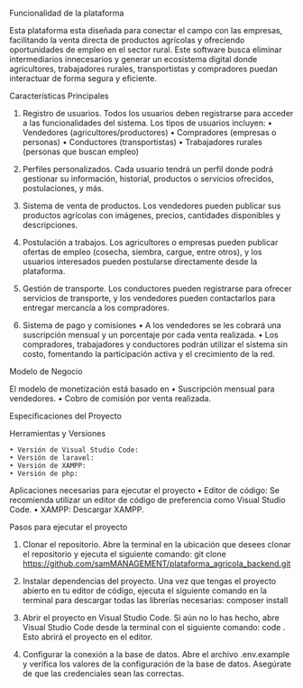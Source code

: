 Funcionalidad de la plataforma 

Esta plataforma esta diseñada para conectar el campo con las empresas, facilitando la venta directa de productos agrícolas y ofreciendo oportunidades de empleo en el sector rural. Este software busca eliminar intermediarios innecesarios y generar un ecosistema digital donde agricultores, trabajadores rurales, transportistas y compradores puedan interactuar de forma segura y eficiente.


Características Principales
1. Registro de usuarios. Todos los usuarios deben registrarse para acceder a las funcionalidades del sistema. Los tipos de usuarios incluyen:
	• Vendedores (agricultores/productores)
	• Compradores (empresas o personas)
	• Conductores (transportistas)
	• Trabajadores rurales (personas que buscan empleo)

2. Perfiles personalizados. Cada usuario tendrá un perfil donde podrá gestionar su información, historial, productos o servicios ofrecidos, postulaciones, y más.

3. Sistema de venta de productos. Los vendedores pueden publicar sus productos agrícolas con imágenes, precios, cantidades disponibles y descripciones.

4. Postulación a trabajos. Los agricultores o empresas pueden publicar ofertas de empleo (cosecha, siembra, cargue, entre otros), y los usuarios interesados pueden postularse directamente desde la plataforma.

5. Gestión de transporte. Los conductores pueden registrarse para ofrecer servicios de transporte, y los vendedores pueden contactarlos para entregar mercancía a los compradores.

6. Sistema de pago y comisiones
	• A los vendedores se les cobrará una suscripción mensual y un porcentaje por cada venta realizada.
	• Los compradores, trabajadores y conductores podrán utilizar el sistema sin costo, fomentando la participación activa y el crecimiento de la red.

Modelo de Negocio

El modelo de monetización está basado en
	• Suscripción mensual para vendedores.
	• Cobro de comisión por venta realizada.

Especificaciones del Proyecto

Herramientas y Versiones
 
	• Versión de Visual Studio Code: 
	• Versión de laravel: 
	• Versión de XAMPP: 
	• Versión de php: 

Aplicaciones necesarias para ejecutar el proyecto
	• Editor de código: Se recomienda utilizar un editor de código de preferencia como Visual Studio Code.
	• XAMPP: Descargar XAMPP.
	
Pasos para ejecutar el proyecto

1) Clonar el repositorio. Abre la terminal en la ubicación que desees clonar el repositorio y ejecuta el siguiente comando: git clone https://github.com/samMANAGEMENT/plataforma_agricola_backend.git

2) Instalar dependencias del proyecto. Una vez que tengas el proyecto abierto en tu editor de código, ejecuta el siguiente comando en la terminal para descargar todas las librerías necesarias: composer install
 
3) Abrir el proyecto en Visual Studio Code. Si aún no lo has hecho, abre Visual Studio Code desde la terminal con el siguiente comando: code .
Esto abrirá el proyecto en el editor.

4) Configurar la conexión a la base de datos. Abre el archivo .env.example y verifica los valores de la configuración de la base de datos. Asegúrate de que las credenciales sean las correctas.